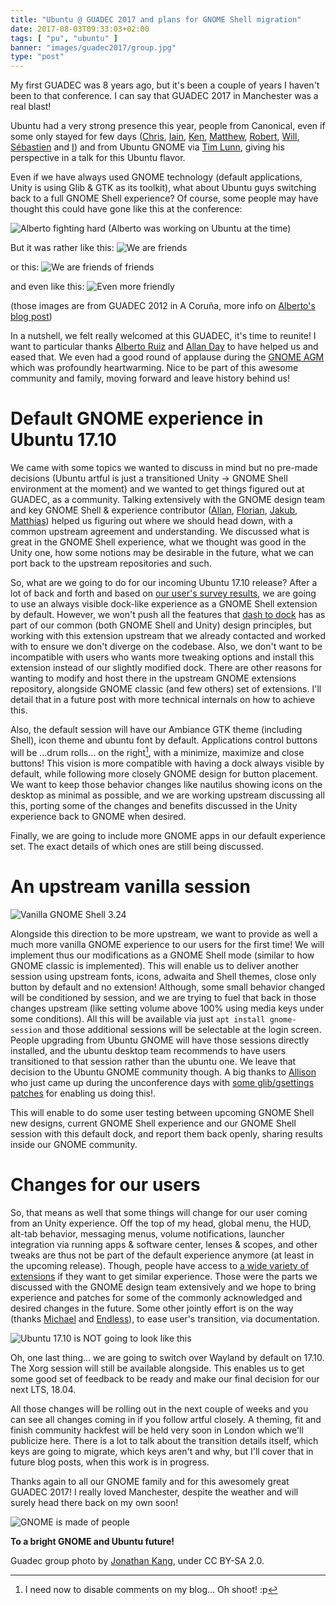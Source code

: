 ```yaml
---
title: "Ubuntu @ GUADEC 2017 and plans for GNOME Shell migration"
date: 2017-08-03T09:33:03+02:00
tags: [ "pu", "ubuntu" ]
banner: "images/guadec2017/group.jpg"
type: "post"
---
```


My first GUADEC was 8 years ago, but it's been a couple of years I haven't been to that conference. I can say that GUADEC 2017 in Manchester was a real blast!

Ubuntu had a very strong presence this year, people from Canonical, even if some only stayed for few days ([Chris](https://twitter.com/chrisccoulson), [Iain](https://medium.com/@iain.lane), [Ken](http://ken.vandine.org), [Matthew](https://twitter.com/mpt), [Robert](http://bobthegnome.blogspot.com/), [Will](https://www.whizzy.org/), [Sébastien](https://blogs.gnome.org/seb128/) and [I](https://didrocks.fr)) and from Ubuntu GNOME via [Tim Lunn](https://wiki.ubuntu.com/TimLunn), giving his perspective in a talk for this Ubuntu flavor.

Even if we have always used GNOME technology (default applications, Unity is using Glib & GTK as its toolkit), what about Ubuntu guys switching back to a full GNOME Shell experience? Of course, some people may have thought this could have gone like this at the conference:

![Alberto fighting hard](/images/guadec2017/alberto_fight.jpg)
(Alberto was working on Ubuntu at the time)

But it was rather like this:
![We are friends](/images/guadec2017/friends1.jpg)

or this:
![We are friends of friends](/images/guadec2017/friends2.jpg)

and even like this:
![Even more friendly](/images/guadec2017/friends3.jpg)

(those images are from GUADEC 2012 in A Coruña, more info on [Alberto's blog post](https://siliconislandblog.wordpress.com/2012/08/07/why-cant-we-be-friends/))

In a nutshell, we felt really welcomed at this GUADEC, it's time to reunite! I want to particular thanks [Alberto Ruiz](https://siliconislandblog.wordpress.com) and [Allan Day](https://blogs.gnome.org/aday/) to have helped us and eased that. We even had a good round of applause during the [GNOME AGM](https://2017.guadec.org/talks-and-events/#abstract-100-gnome_foundation_agm_part_1) which was profoundly heartwarming. Nice to be part of this awesome community and family, moving forward and leave history behind us!

# Default GNOME experience in Ubuntu 17.10

We came with some topics we wanted to discuss in mind but no pre-made decisions (Ubuntu artful is just a transitioned Unity -> GNOME Shell environment at the moment) and we wanted to get things figured out at GUADEC, as a community. Talking extensively with the GNOME design team and key GNOME Shell & experience contributor ([Allan](https://blogs.gnome.org/aday/), [Florian](https://blogs.gnome.org/fmuellner/), [Jakub](http://jimmac.musichall.cz/), [Matthias](https://blogs.gnome.org/mclasen/)) helped us figuring out where we should head down, with a common upstream agreement and understanding. We discussed what is great in the GNOME Shell experience, what we thought was good in the Unity one, how some notions may be desirable in the future, what we can port back to the upstream repositories and such.

So, what are we going to do for our incoming Ubuntu 17.10 release? After a lot of back and forth and based on [our user's survey results](https://insights.ubuntu.com/2017/06/12/ubuntu-desktop-gnome-extensions-poll-results/), we are going to use an always visible dock-like experience as a GNOME Shell extension by default. However, we won't push all the features that [dash to dock](https://extensions.gnome.org/extension/307/dash-to-dock/) has as part of our common (both GNOME Shell and Unity) design principles, but working with this extension upstream that we already contacted and worked with to ensure we don't diverge on the codebase. Also, we don't want to be incompatible with users who wants more tweaking options and install this extension instead of our slightly modified dock. There are other reasons for wanting to modify and host there in the upstream GNOME extensions repository, alongside GNOME classic (and few others) set of extensions. I'll detail that in a future post with more technical internals on how to achieve this.

Also, the default session will have our Ambiance GTK theme (including Shell), icon theme and ubuntu font by default. Applications control buttons will be …drum rolls… on the right[^1], with a minimize, maximize and close buttons! This vision is more compatible with having a dock always visible by default, while following more closely GNOME design for button placement. We want to keep those behavior changes like nautilus showing icons on the desktop as minimal as possible, and we are working upstream discussing all this, porting some of the changes and benefits discussed in the Unity experience back to GNOME when desired.

Finally, we are going to include more GNOME apps in our default experience set. The exact details of which ones are still being discussed.

# An upstream vanilla session

![Vanilla GNOME Shell 3.24](/images/gnome_3.24.jpg)

Alongside this direction to be more upstream, we want to provide as well a much more vanilla GNOME experience to our users for the first time! We will implement thus our modifications as a GNOME Shell mode (similar to how GNOME classic is implemented). This will enable us to deliver another session using upstream fonts, icons, adwaita and Shell themes, close only button by default and no extension! Although, some small behavior changed will be conditioned by session, and we are trying to fuel that back in those changes upstream (like setting volume above 100% using media keys under some conditions). All this will be available via just `apt install gnome-session` and those additional sessions will be selectable at the login screen. People upgrading from Ubuntu GNOME will have those sessions directly installed, and the ubuntu desktop team recommends to have users transitioned to that session rather than the ubuntu one. We leave that decision to the Ubuntu GNOME community though. A big thanks to [Allison](https://blogs.gnome.org/desrt/) who just came up during the unconference days with [some glib/gsettings patches](https://bugzilla.gnome.org/show_bug.cgi?id=746592) for enabling us doing this!.

This will enable to do some user testing between upcoming GNOME Shell new designs, current GNOME Shell experience and our GNOME Shell session with this default dock, and report them back openly, sharing results inside our GNOME community.

# Changes for our users

So, that means as well that some things will change for our user coming from an Unity experience. Off the top of my head, global menu, the HUD, alt-tab behavior, messaging menus, volume notifications, launcher integration via running apps & software center, lenses & scopes, and other tweaks are thus not be part of the default experience anymore (at least in the upcoming release). Though, people have access to [a wide variety of extensions](https://extensions.gnome.org/) if they want to get similar experience. Those were the parts we discussed with the GNOME design team extensively and we hope to bring experience and patches for some of the commonly acknowledged and desired changes in the future. Some other jointly effort is on the way (thanks [Michael](http://mhall119.com/) and [Endless](https://endlessos.com/)), to ease user's transition, via documentation.

![Ubuntu 17.10 is NOT going to look like this](/images/not_ubuntu_2017.jpg)

Oh, one last thing… we are going to switch over Wayland by default on 17.10. The Xorg session will still be available alongside. This enables us to get some good set of feedback to be ready and make our final decision for our next LTS, 18.04.
 
All those changes will be rolling out in the next couple of weeks and you can see all changes coming in if you follow artful closely. A theming, fit and finish community hackfest will be held very soon in London which we'll publicize here. There is a lot to talk about the transition details itself, which keys are going to migrate, which keys aren't and why, but I'll cover that in future blog posts, when this work is in progress.

Thanks again to all our GNOME family and for this awesomely great GUADEC 2017! I really loved Manchester, despite the weather and will surely head there back on my own soon!

![GNOME is made of people](/images/gnome_people_logo.jpg)

**To a bright GNOME and Ubuntu future!**

[^1]: I need now to disable comments on my blog… Oh shoot! :p

Guadec group photo by [Jonathan Kang](http://jkangsc.blogspot.fr/), under CC BY-SA 2.0.